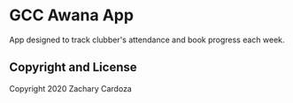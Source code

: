 # GCC Awana App

App designed to track clubber's attendance and book progress each week.

## Copyright and License
Copyright 2020 Zachary Cardoza